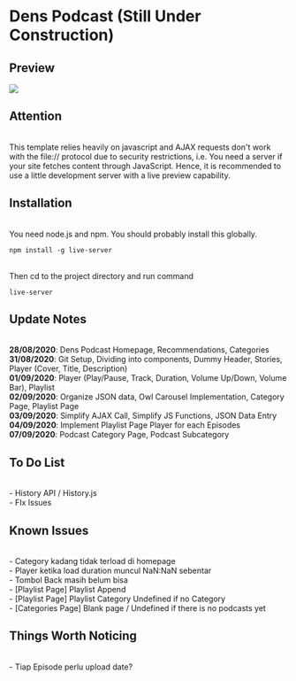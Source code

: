# Dens Podcast (Still Under Construction)

## Preview
![](dens-podcast.gif)

## Attention
<br> This template relies heavily on javascript and AJAX requests don't work with the file:// protocol due to security restrictions, i.e. You need a server if your site fetches content through JavaScript. Hence, it is recommended to use a little development server with a live preview capability.

## Installation
<br>You need node.js and npm. You should probably install this globally.
```
npm install -g live-server
```
<br>Then cd to the project directory and run command
```
live-server
```

## Update Notes
<br>**28/08/2020**: Dens Podcast Homepage, Recommendations, Categories
<br>**31/08/2020**: Git Setup, Dividing into components, Dummy Header, Stories, Player (Cover, Title, Description)
<br>**01/09/2020**: Player (Play/Pause, Track, Duration, Volume Up/Down, Volume Bar), Playlist
<br>**02/09/2020**: Organize JSON data, Owl Carousel Implementation, Category Page, Playlist Page
<br>**03/09/2020**: Simplify AJAX Call, Simplify JS Functions, JSON Data Entry
<br>**04/09/2020**: Implement Playlist Page Player for each Episodes
<b4>**07/09/2020**: Podcast Category Page, Podcast Subcategory

## To Do List
<br>- History API / History.js 
<br>- FIx Issues

## Known Issues
<br>- Category kadang tidak terload di homepage
<br>- Player ketika load duration muncul NaN:NaN sebentar
<br>- Tombol Back masih belum bisa
<br>- [Playlist Page] Playlist Append
<br>- [Playlist Page] Playlist Category Undefined if no Category
<br>- [Categories Page] Blank page / Undefined if there is no podcasts yet

## Things Worth Noticing
<br>- Tiap Episode perlu upload date?